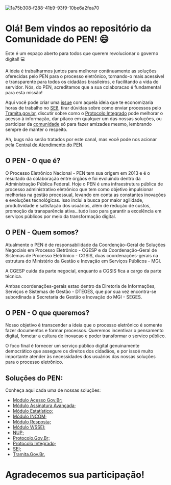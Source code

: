 ![1a75b308-f288-41b9-93f9-10be6a2fea70](https://github.com/carolfreirer/pen-comunidade/assets/76488169/8f224d41-09b8-4daa-a809-628e0534db15)

# Olá! Bem vindos ao repositório da Comunidade do PEN! 😄

Este é um espaço aberto para todos que querem revolucionar o governo digital! 💻

A ideia é trabalharmos juntos para melhorar continuamente as soluções oferecidas pelo PEN para o processo eletrônico, tornando-o mais acessível e transparente para todos os cidadãos brasileiros, e facilitando a vida do servidor. Nós, do PEN, acreditamos que a sua colaboracao é fundamental para esta missão!

Aqui você pode criar uma [issue](https://github.com/carolfreirer/pen-comunidade/issues) com aquela ideia que te economizaria horas de trabalho no [SEI!](https://github.com/carolfreirer/pen-comunidade/blob/Principal/Solu%C3%A7%C3%B5es%20PEN/SEI.md), tirar dúvidas sobre como enviar processos pelo [Tramita.gov.br](https://github.com/carolfreirer/pen-comunidade/blob/Principal/Solu%C3%A7%C3%B5es%20PEN/Tramita.Gov.Br.md), discutir sobre como o [Protocolo Integrado](https://github.com/carolfreirer/pen-comunidade/blob/Principal/Solu%C3%A7%C3%B5es%20PEN/Protocolo%20Integrado.md) pode melhorar o acesso à informação, dar pitaco em qualquer um das nossas soluções, ou participar da [comunidade](https://github.com/carolfreirer/pen-comunidade/discussions) só para fazer amizades mesmo, lembrando sempre de manter o respeito.

Ah, bugs não serão tratados por este canal, mas você pode nos acionar pela [Central de Atendimento do PEN](https://portaldeservicos.economia.gov.br).

## O PEN - O que é?

O Processo Eletrônico Nacional - PEN tem sua origem em 2013 e é o resultado da colaboração entre órgãos e foi evoluindo dentro da Administração Pública Federal. Hoje o PEN é uma infraestrutura pública de processo administrativo eletrônico que tem como objetivo impulsionar melhorias na gestão processual, levando em conta as constantes inovações e evoluções tecnológicas. Isso inclui a busca por maior agilidade, produtividade e satisfação dos usuários, além de redução de custos, promoção da transparência ativa...tudo isso para garantir a excelência em serviços públicos por meio da transformação digital.

## O PEN - Quem somos?

Atualmente o PEN é de responsabilidade da Coordenção-Geral de Soluções Negociais em Processo Eletrônico - CGESP e da Coordenação-Geral de Sistemas de Processo Eletrônico - CGSIS, duas coordenações-gerais na estrutura do Ministério da Gestão e Inovação em Serviços Públicos - MGI. 

A CGESP cuida da parte negocial, enquanto a CGSIS fica a cargo da parte técnica.

Ambas coordenações-gerais estao dentro da Diretoria de Informações, Serviços e Sistemas de Gestão - DTEGES, que por sua vez encontra-se subordinada à Secretaria de Gestão e Inovação do MGI - SEGES.

## O PEN - O que queremos?

Nosso objetivo é transcender a ideia que o processo eletrônico é somente fazer documentos e formar processos. Queremos incentivar o pensamento digital, fometar a cultura de inovacao e poder transformar o servico público.

O foco final é fornecer um serviço público digital genuinamente democrático que assegure os direitos dos cidadãos, e por issoé muito importante atender às necessidades dos usuários das nossas soluções para o processo eletrônico.

## Soluções do PEN:

Conheça aqui cada uma de nossas soluções:

- [Modulo Acesso Gov.Br;](https://github.com/carolfreirer/pen-comunidade/blob/Principal/Solu%C3%A7%C3%B5es%20PEN/M%C3%B3dulo%20Acesso%20GOV.BR.md)
- [Módulo Assinatura Avançada;](https://github.com/carolfreirer/pen-comunidade/blob/Principal/Solu%C3%A7%C3%B5es%20PEN/M%C3%B3dulo%20Assinatura%20Avan%C3%A7ada.md)
- [Módulo Estatístico;](https://github.com/carolfreirer/pen-comunidade/blob/Principal/Solu%C3%A7%C3%B5es%20PEN/M%C3%B3dulo%20Estat%C3%ADstico.md)
- [Módulo INCOM;](https://github.com/carolfreirer/pen-comunidade/blob/Principal/Solu%C3%A7%C3%B5es%20PEN/M%C3%B3dulo%20INCOM.md)
- [Módulo Resposta;](https://github.com/carolfreirer/pen-comunidade/blob/Principal/Solu%C3%A7%C3%B5es%20PEN/M%C3%B3dulo%20Resposta.md)
- [Módulo WSSEI;](https://github.com/carolfreirer/pen-comunidade/blob/Principal/Solu%C3%A7%C3%B5es%20PEN/M%C3%B3dulo%20WSSEI.md)
- [NUP;](https://github.com/carolfreirer/pen-comunidade/blob/Principal/Solu%C3%A7%C3%B5es%20PEN/NUP.md)
- [Protocolo.Gov.Br;](https://github.com/carolfreirer/pen-comunidade/blob/Principal/Solu%C3%A7%C3%B5es%20PEN/Proocolo.Gov.Br.md)
- [Protocolo Integrado;](https://github.com/carolfreirer/pen-comunidade/blob/Principal/Solu%C3%A7%C3%B5es%20PEN/Protocolo%20Integrado.md)
- [SEI;](https://github.com/carolfreirer/pen-comunidade/blob/Principal/Solu%C3%A7%C3%B5es%20PEN/SEI.md)
- [Tramita.Gov.Br.](https://github.com/carolfreirer/pen-comunidade/blob/Principal/Solu%C3%A7%C3%B5es%20PEN/Tramita.Gov.Br.md)

# Agradecemos sua participação!
